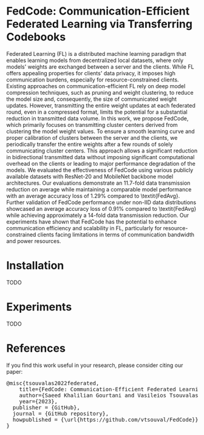 # FedCode: Communication-Efficient Federated Learning via Transferring Codebooks

Federated Learning (FL) is a distributed machine learning paradigm that enables learning models from decentralized local datasets, where only models' weights are exchanged between a server and the clients. While FL offers appealing properties for clients' data privacy, it imposes high communication burdens, especially for resource-constrained clients. Existing approaches on communication-efficient FL rely on deep model compression techniques, such as pruning and weight clustering, to reduce the model size and, consequently, the size of communicated weight updates. However, transmitting the entire weight updates at each federated round, even in a compressed format, limits the potential for a substantial reduction in transmitted data volume. In this work, we propose FedCode, which primarily focuses on transmitting cluster centers derived from clustering the model weight values. To ensure a smooth learning curve and proper calibration of clusters between the server and the clients, we periodically transfer the entire weights after a few rounds of solely communicating cluster centers. This approach allows a significant reduction in bidirectional transmitted data without imposing significant computational overhead on the clients or leading to major performance degradation of the models. We evaluated the effectiveness of FedCode using various publicly available datasets with ResNet-20 and MobileNet backbone model architectures. Our evaluations demonstrate an 11.7-fold data transmission reduction on average while maintaining a comparable model performance with an average accuracy loss of 1.29% compared to \textit{FedAvg}. Further validation of FedCode performance under non-IID data distributions showcased an average accuracy loss of $0.91\%$ compared to \textit{FedAvg} while achieving approximately a 14-fold data transmission reduction. Our experiments have shown that FedCode has the potential to enhance communication efficiency and scalability in FL, particularly for resource-constrained clients facing limitations in terms of communication bandwidth and power resources.

# Installation
TODO

# Experiments

TODO

# References

If you find this work useful in your research, please consider citing our paper:

<pre>@misc{tsouvalas2022federated,
	title={FedCode: Communication-Efficient Federated Learning via Transferring Codebooks}, 
	author={Saeed Khalilian Gourtani and Vasileios Tsouvalas and Tanir Ozcelebi and Nirvana Meratnia},
	year={2023},
  publisher = {GitHub},
  journal = {GitHub repository},
  howpublished = {\url{https://github.com/vtsouval/FedCode}},
}
</pre>
